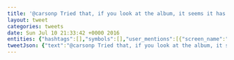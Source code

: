 ```yaml
---
title: '@carsonp Tried that, if you look at the album, it seems it has a screw locking it in, it could just be the paint however that has it stuck.'
layout: tweet
categories: tweets
date: Sun Jul 10 21:33:42 +0000 2016
entities: {"hashtags":[],"symbols":[],"user_mentions":[{"screen_name":"CarsonP","name":"carson pearce","id":904054142590742500,"id_str":"904054142590742528","indices":[0,8]}],"urls":[]}
tweetJson: {"text":"@carsonp Tried that, if you look at the album, it seems it has a screw locking it in, it could just be the paint however that has it stuck."}
---
```

